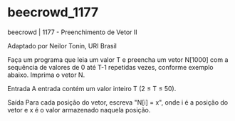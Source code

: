 # beecrowd_1177

beecrowd | 1177 - Preenchimento de Vetor II

Adaptado por Neilor Tonin, URI  Brasil

Faça um programa que leia um valor T e preencha um vetor N[1000] com a sequência de valores de 0 até T-1 repetidas vezes, conforme exemplo abaixo. Imprima o vetor N.

Entrada
A entrada contém um valor inteiro T (2 ≤ T ≤ 50).

Saída
Para cada posição do vetor, escreva "N[i] = x", onde i é a posição do vetor e x é o valor armazenado naquela posição.